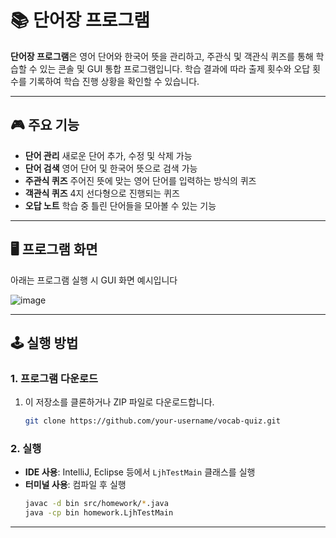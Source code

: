 # 📚 단어장 프로그램

**단어장 프로그램**은 영어 단어와 한국어 뜻을 관리하고, 주관식 및 객관식 퀴즈를 통해 학습할 수 있는 콘솔 및 GUI 통합 프로그램입니다. 학습 결과에 따라 출제 횟수와 오답 횟수를 기록하여 학습 진행 상황을 확인할 수 있습니다.

---

## 🎮 주요 기능

- **단어 관리** 새로운 단어 추가, 수정 및 삭제 가능
- **단어 검색** 영어 단어 및 한국어 뜻으로 검색 가능
- **주관식 퀴즈** 주어진 뜻에 맞는 영어 단어를 입력하는 방식의 퀴즈
- **객관식 퀴즈** 4지 선다형으로 진행되는 퀴즈
- **오답 노트** 학습 중 틀린 단어들을 모아볼 수 있는 기능

---

## 🖥️ 프로그램 화면

아래는 프로그램 실행 시 GUI 화면 예시입니다

![image](https://github.com/user-attachments/assets/ef4892ed-d730-448b-92aa-7db11ba89d00)


---

## 🕹️ 실행 방법

### 1. 프로그램 다운로드
1. 이 저장소를 클론하거나 ZIP 파일로 다운로드합니다.
    ```bash
    git clone https://github.com/your-username/vocab-quiz.git
    ```

### 2. 실행
- **IDE 사용**: IntelliJ, Eclipse 등에서 `LjhTestMain` 클래스를 실행
- **터미널 사용**: 컴파일 후 실행
    ```bash
    javac -d bin src/homework/*.java
    java -cp bin homework.LjhTestMain
    ```

---

